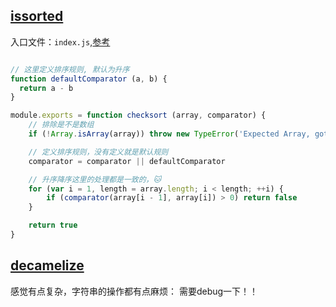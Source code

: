 ## [issorted](https://github.com/dcousens/is-sorted)


入口文件：`index.js`,[参考](https://developer.mozilla.org/zh-CN/docs/Web/JavaScript/Reference/Global_Objects/Array/sort)

```js

// 这里定义排序规则, 默认为升序
function defaultComparator (a, b) {
  return a - b
}

module.exports = function checksort (array, comparator) {
    // 排除是不是数组
    if (!Array.isArray(array)) throw new TypeError('Expected Array, got ' + (typeof array))

    // 定义排序规则，没有定义就是默认规则
    comparator = comparator || defaultComparator

    // 升序降序这里的处理都是一致的，🐱
    for (var i = 1, length = array.length; i < length; ++i) {
        if (comparator(array[i - 1], array[i]) > 0) return false
    }

    return true
}
```

## [decamelize](https://github.com/sindresorhus/decamelize)

感觉有点复杂，字符串的操作都有点麻烦：
需要debug一下！！